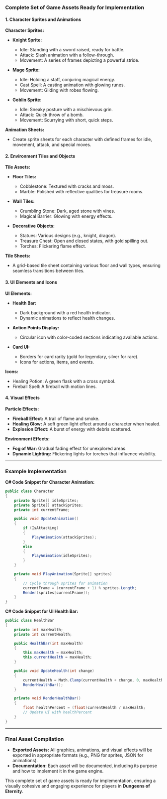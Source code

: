 ### Complete Set of Game Assets Ready for Implementation

#### 1. Character Sprites and Animations

**Character Sprites:**
- **Knight Sprite:**
  - Idle: Standing with a sword raised, ready for battle.
  - Attack: Slash animation with a follow-through.
  - Movement: A series of frames depicting a powerful stride.

- **Mage Sprite:**
  - Idle: Holding a staff, conjuring magical energy.
  - Cast Spell: A casting animation with glowing runes.
  - Movement: Gliding with robes flowing.

- **Goblin Sprite:**
  - Idle: Sneaky posture with a mischievous grin.
  - Attack: Quick throw of a bomb.
  - Movement: Scurrying with short, quick steps.

**Animation Sheets:**
- Create sprite sheets for each character with defined frames for idle, movement, attack, and special moves.

#### 2. Environment Tiles and Objects

**Tile Assets:**
- **Floor Tiles:**
  - Cobblestone: Textured with cracks and moss.
  - Marble: Polished with reflective qualities for treasure rooms.

- **Wall Tiles:**
  - Crumbling Stone: Dark, aged stone with vines.
  - Magical Barrier: Glowing with energy effects.

- **Decorative Objects:**
  - Statues: Various designs (e.g., knight, dragon).
  - Treasure Chest: Open and closed states, with gold spilling out.
  - Torches: Flickering flame effect.

**Tile Sheets:**
- A grid-based tile sheet containing various floor and wall types, ensuring seamless transitions between tiles.

#### 3. UI Elements and Icons

**UI Elements:**
- **Health Bar:**
  - Dark background with a red health indicator.
  - Dynamic animations to reflect health changes.

- **Action Points Display:**
  - Circular icon with color-coded sections indicating available actions.

- **Card UI:**
  - Borders for card rarity (gold for legendary, silver for rare).
  - Icons for actions, items, and events.

**Icons:**
- Healing Potion: A green flask with a cross symbol.
- Fireball Spell: A fireball with motion lines.

#### 4. Visual Effects

**Particle Effects:**
- **Fireball Effect:** A trail of flame and smoke.
- **Healing Glow:** A soft green light effect around a character when healed.
- **Explosion Effect:** A burst of energy with debris scattered.

**Environment Effects:**
- **Fog of War:** Gradual fading effect for unexplored areas.
- **Dynamic Lighting:** Flickering lights for torches that influence visibility.

---

### Example Implementation

**C# Code Snippet for Character Animation:**
```csharp
public class Character
{
    private Sprite[] idleSprites;
    private Sprite[] attackSprites;
    private int currentFrame;

    public void UpdateAnimation()
    {
        if (IsAttacking)
        {
            PlayAnimation(attackSprites);
        }
        else
        {
            PlayAnimation(idleSprites);
        }
    }

    private void PlayAnimation(Sprite[] sprites)
    {
        // Cycle through sprites for animation
        currentFrame = (currentFrame + 1) % sprites.Length;
        Render(sprites[currentFrame]);
    }
}
```

**C# Code Snippet for UI Health Bar:**
```csharp
public class HealthBar
{
    private int maxHealth;
    private int currentHealth;

    public HealthBar(int maxHealth)
    {
        this.maxHealth = maxHealth;
        this.currentHealth = maxHealth;
    }

    public void UpdateHealth(int change)
    {
        currentHealth = Math.Clamp(currentHealth + change, 0, maxHealth);
        RenderHealthBar();
    }

    private void RenderHealthBar()
    {
        float healthPercent = (float)currentHealth / maxHealth;
        // Update UI with healthPercent
    }
}
```

---

### Final Asset Compilation

- **Exported Assets:** All graphics, animations, and visual effects will be exported in appropriate formats (e.g., PNG for sprites, JSON for animations).
- **Documentation:** Each asset will be documented, including its purpose and how to implement it in the game engine.

This complete set of game assets is ready for implementation, ensuring a visually cohesive and engaging experience for players in **Dungeons of Eternity**.